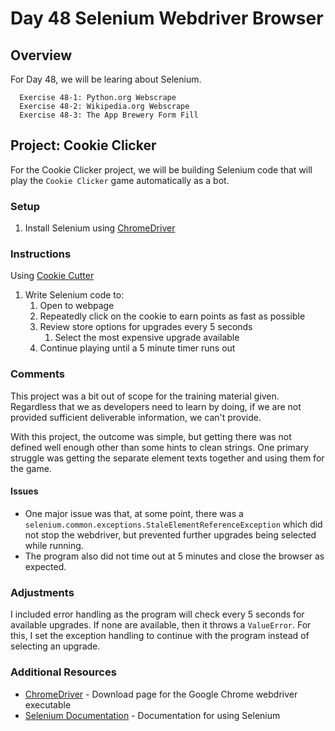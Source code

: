# Day 48 Selenium Webdriver Browser

## Overview

For Day 48, we will be learing about Selenium.

      Exercise 48-1: Python.org Webscrape
      Exercise 48-2: Wikipedia.org Webscrape
      Exercise 48-3: The App Brewery Form Fill

## Project: Cookie Clicker

For the Cookie Clicker project, we will be building Selenium code that will play the `Cookie Clicker` game automatically as a bot.

### Setup

1. Install Selenium using [ChromeDriver](https://chromedriver.chromium.org/downloads)

### Instructions

Using [Cookie Cutter](http://orteil.dashnet.org/experiments/cookie/)

   1. Write Selenium code to:
      1. Open to webpage
      2. Repeatedly click on the cookie to earn points as fast as possible
      3. Review store options for upgrades every 5 seconds
         1. Select the most expensive upgrade available
      4. Continue playing until a 5 minute timer runs out

### Comments

This project was a bit out of scope for the training material given. Regardless that we as developers need to learn by doing, if we are not provided sufficient deliverable information, we can't provide.

With this project, the outcome was simple, but getting there was not defined well enough other than some hints to clean strings. One primary struggle was getting the separate element texts together and using them for the game.

#### Issues

- One major issue was that, at some point, there was a `selenium.common.exceptions.StaleElementReferenceException` which did not stop the webdriver, but prevented further upgrades being selected while running.
- The program also did not time out at 5 minutes and close the browser as expected.

### Adjustments

I included error handling as the program will check every 5 seconds for available upgrades. If none are available, then it throws a `ValueError`. For this, I set the exception handling to continue with the program instead of selecting an upgrade.

### Additional Resources

- [ChromeDriver](https://chromedriver.chromium.org/downloads) - Download page for the Google Chrome webdriver executable
- [Selenium Documentation](https://selenium-python.readthedocs.io/) - Documentation for using Selenium
